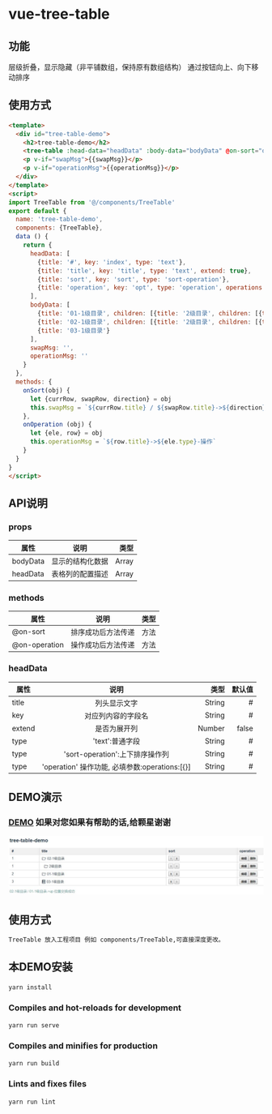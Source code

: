 # vue-tree-table
## 功能
层级折叠，显示隐藏（非平铺数组，保持原有数组结构）
通过按钮向上、向下移动排序

## 使用方式
```html
<template>
  <div id="tree-table-demo">
    <h2>tree-table-demo</h2>
    <tree-table :head-data="headData" :body-data="bodyData" @on-sort="onSort" @on-operation="onOperation"></tree-table>
    <p v-if="swapMsg">{{swapMsg}}</p>
    <p v-if="operationMsg">{{operationMsg}}</p>
  </div>
</template>
<script>
import TreeTable from '@/components/TreeTable'
export default {
  name: 'tree-table-demo',
  components: {TreeTable},
  data () {
    return {
      headData: [
        {title: '#', key: 'index', type: 'text'},
        {title: 'title', key: 'title', type: 'text', extend: true},
        {title: 'sort', key: 'sort', type: 'sort-operation'},
        {title: 'operation', key: 'opt', type: 'operation', operations: [{type:'add', classType: 'primary', name: '编辑'}, {type:'del', classType: 'primary', name: '删除'}]}
      ],
      bodyData: [
        {title: '01-1级目录', children: [{title: '2级目录', children: [{title: '3级目录'}]}]},
        {title: '02-1级目录', children: [{title: '2级目录', children: [{title: '3级目录'}]}]},
        {title: '03-1级目录'}
      ],
      swapMsg: '',
      operationMsg: ''
    }
  },
  methods: {
    onSort(obj) {
      let {currRow, swapRow, direction} = obj
      this.swapMsg = `${currRow.title} / ${swapRow.title}->${direction} 位置交换成功`
    },
    onOperation (obj) {
      let {ele, row} = obj
      this.operationMsg = `${row.title}->${ele.type}-操作`
    }
  }
}
</script>
```
## API说明
### props
| 属性        | 说明           | 类型  |
| ------------- |:-------------:| -----:|
| bodyData| 显示的结构化数据|Array|
| headData| 表格列的配置描述|Array|

### methods
| 属性        | 说明           | 类型  |
| ------------- |:-------------:| -----:|
| @on-sort | 排序成功后方法传递|方法|
| @on-operation| 操作成功后方法传递|方法|

### headData 
| 属性        | 说明           | 类型 | 默认值|
| ----------- |:--------------:| -----:|-----:|
| title       | 列头显示文字       |String |#    |
| key         | 对应列内容的字段名 |String |#    |
| extend       | 是否为展开列             |Number |false    |
| type        |'text':普通字段|String|# |
| type        |'sort-operation':上下排序操作列|String|# |
| type        |'operation' 操作功能,  必填参数:operations:[{}]|String|#

## DEMO演示
### [DEMO](https://teemo12345.github.io/vue-tree-table/index.html) 如果对您如果有帮助的话,给颗星谢谢
![avatar](https://raw.githubusercontent.com/Teemo12345/vue-tree-table/master/public/20190115233259019.jpg)

## 使用方式
``` bash
TreeTable 放入工程项目 例如 components/TreeTable,可直接深度更改。
```

## 本DEMO安装
```
yarn install
```

### Compiles and hot-reloads for development
```
yarn run serve
```

### Compiles and minifies for production
```
yarn run build
```

### Lints and fixes files
```
yarn run lint
```

